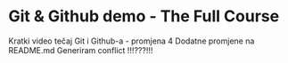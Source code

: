 # Git & Github demo - The Full Course
Kratki video tečaj Git i Github-a - promjena 4
Dodatne promjene na README.md
Generiram conflict !!!???!!!